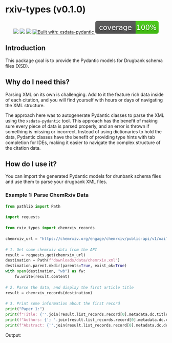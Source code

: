 # rxiv-types (v0.1.0)

<p align="center">
    <img src="https://img.shields.io/pypi/dm/rxiv-types?style=flat-square" />
    <img src="https://img.shields.io/pypi/l/rxiv-types?style=flat-square"/>
    <img src="https://img.shields.io/pypi/v/rxiv-types?style=flat-square"/>
    <a href="https://github.com/tefra/xsdata-pydantic">
        <img alt="Built with: xsdata-pydantic" src="https://img.shields.io/badge/Built%20with-xsdata--pydantic-blue">
    </a>
    <a href="https://github.com/dbrgn/coverage-badge">
        <img src="./images/coverage.svg">
    </a>
</p>

## Introduction

This package goal is to provide the Pydantic models for Drugbank schema files (XSD).


## Why do I need this?

Parsing XML on its own is challenging. Add to it the feature rich data inside of each
citation, and you will find yourself with hours or days of navigating the XML structure.

The approach here was to autogenerate Pydantic classes to parse the XML using the
`xsdata-pydantic` tool. This approach has the benefit of making sure every piece of data
is parsed properly, and an error is thrown if something is missing or incorrect. Instead
of using dictionaries to hold the data, Pydantic classes have the benefit of providing
type hints with tab completion for IDEs, making it easier to navigate the complex
structure of the citation data.

## How do I use it?
You can import the generated Pydantic models for drunbank schema files and use them 
to parse your drugbank XML files.

### Example 1: Parse ChemRxiv Data

```python
from pathlib import Path

import requests

from rxiv_types import chemrxiv_records

chemrxiv_url = "https://chemrxiv.org/engage/chemrxiv/public-api/v1/oai?verb=ListRecords&metadataPrefix=oai_dc&from=2000-01-01"

# 1. Get some chemrxiv data from the API
result = requests.get(chemrxiv_url)
destination = Path(f"downloads/data/chemrxiv.xml")
destination.parent.mkdir(parents=True, exist_ok=True)
with open(destination, "wb") as fw:
    fw.write(result.content)

# 2. Parse the data, and display the first article title
result = chemrxiv_records(destination)

# 3. Print some information about the first record
print("Paper 1:")
print(f"Title: {''.join(result.list_records.record[0].metadata.dc.title)}")
print(f"Authors: {'; '.join(result.list_records.record[0].metadata.dc.creator)}")
print(f"Abstract: {''.join(result.list_records.record[0].metadata.dc.description)}")
```

Output:
<!-- 
```bash
Paper 1:
Title: Excitonics: A universal set of binary gates for molecular exciton processing and signaling
Authors: Nicolas, Sawaya; Dmitrij, Rappoport; Daniel, Tabor; Alan, Aspuru-Guzik
Abstract: The ability to regulate energy transfer pathways through materials is an
 important goal of nanotechnology, as a greater degree of control is 
crucial for developing sensing, solar energy, and bioimaging 
applications. Such control necessitates a toolbox of actuation methods 
that can direct energy transfer based on user input. Here we propose a 
novel molecular exciton gate, analogous to a traditional transistor, for
 controlling exciton migration in chromophoric systems. The gate may be 
activated with an input of light or an input flow of excitons. Unlike 
previous gates and switches that control exciton transfer, our proposal 
does not require isomerization or molecular rearrangement, instead 
relying on excitation migration via the second singlet (S2) state of the
 gate molecule--hence the system is named an "S2 exciton gate." After 
presenting a set of system properties required for proper function of 
the S2 exciton gate, we show how one would overcome the two possible 
challenges: short-lived excited states and suppression of false 
positives. Precision and error rates are studied computationally in a 
model system with respect to excited-state decay rates and variations in
 molecular orientation. Finally, we demonstrate that the S2 exciton gate
 gate can be used to produce binary logical AND, OR, and NOT operations,
 providing a universal excitonic computation platform with a range of 
potential applications, including e.g. in signal processing for 
microscopy.
``` -->

<!-- 
### Why are the return structures so complicated?

The return structures are a direct reflection of the XML format defined by OAI and any
customizations from the hosting preprint servers. In the future some utility classes
might be made for common components (title, authors, etc), but for now this is intended
to be an unbiased way of parsing the XML. -->
